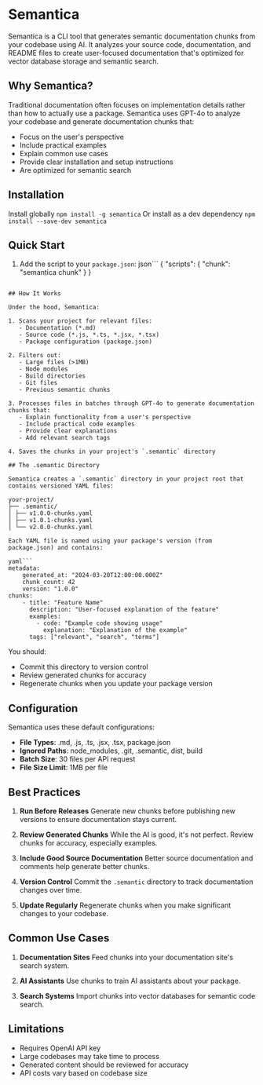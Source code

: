# Semantica

Semantica is a CLI tool that generates semantic documentation chunks from your codebase using AI. It analyzes your source code, documentation, and README files to create user-focused documentation that's optimized for vector database storage and semantic search.

## Why Semantica?

Traditional documentation often focuses on implementation details rather than how to actually use a package. Semantica uses GPT-4o to analyze your codebase and generate documentation chunks that:

- Focus on the user's perspective
- Include practical examples
- Explain common use cases
- Provide clear installation and setup instructions
- Are optimized for semantic search

## Installation 
Install globally
`npm install -g semantica`
Or install as a dev dependency
`npm install --save-dev semantica`

## Quick Start

1. Add the script to your `package.json`:
json```
{
    "scripts": {
        "chunk": "semantica chunk"
    }
}
```

## How It Works

Under the hood, Semantica:

1. Scans your project for relevant files:
   - Documentation (*.md)
   - Source code (*.js, *.ts, *.jsx, *.tsx)
   - Package configuration (package.json)

2. Filters out:
   - Large files (>1MB)
   - Node modules
   - Build directories
   - Git files
   - Previous semantic chunks

3. Processes files in batches through GPT-4o to generate documentation chunks that:
   - Explain functionality from a user's perspective
   - Include practical code examples
   - Provide clear explanations
   - Add relevant search tags

4. Saves the chunks in your project's `.semantic` directory

## The .semantic Directory

Semantica creates a `.semantic` directory in your project root that contains versioned YAML files:

your-project/
├── .semantic/
│ ├── v1.0.0-chunks.yaml
│ ├── v1.0.1-chunks.yaml
│ └── v2.0.0-chunks.yaml

Each YAML file is named using your package's version (from package.json) and contains:

yaml```
metadata:
    generated_at: "2024-03-20T12:00:00.000Z"
    chunk_count: 42
    version: "1.0.0"
chunks:
    - title: "Feature Name"
      description: "User-focused explanation of the feature"
      examples:
        - code: "Example code showing usage"
          explanation: "Explanation of the example"
      tags: ["relevant", "search", "terms"]
```

You should:
- Commit this directory to version control
- Review generated chunks for accuracy
- Regenerate chunks when you update your package version

## Configuration

Semantica uses these default configurations:

- **File Types**: .md, .js, .ts, .jsx, .tsx, package.json
- **Ignored Paths**: node_modules, .git, .semantic, dist, build
- **Batch Size**: 30 files per API request
- **File Size Limit**: 1MB per file

## Best Practices

1. **Run Before Releases**
   Generate new chunks before publishing new versions to ensure documentation stays current.

2. **Review Generated Chunks**
   While the AI is good, it's not perfect. Review chunks for accuracy, especially examples.

3. **Include Good Source Documentation**
   Better source documentation and comments help generate better chunks.

4. **Version Control**
   Commit the `.semantic` directory to track documentation changes over time.

5. **Update Regularly**
   Regenerate chunks when you make significant changes to your codebase.

## Common Use Cases

1. **Documentation Sites**
   Feed chunks into your documentation site's search system.

2. **AI Assistants**
   Use chunks to train AI assistants about your package.

3. **Search Systems**
   Import chunks into vector databases for semantic code search.

## Limitations

- Requires OpenAI API key
- Large codebases may take time to process
- Generated content should be reviewed for accuracy
- API costs vary based on codebase size
